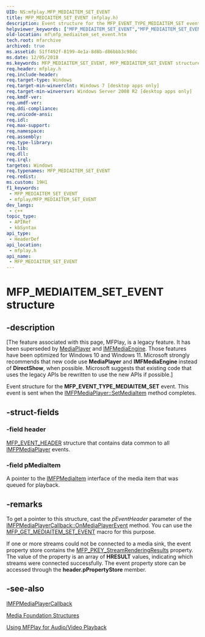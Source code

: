 ```yaml
---
UID: NS:mfplay.MFP_MEDIAITEM_SET_EVENT
title: MFP_MEDIAITEM_SET_EVENT (mfplay.h)
description: Event structure for the MFP_EVENT_TYPE_MEDIAITEM_SET event.
helpviewer_keywords: ["MFP_MEDIAITEM_SET_EVENT","MFP_MEDIAITEM_SET_EVENT structure [Media Foundation]","mf.mfp_mediaitem_set_event","mfplay/MFP_MEDIAITEM_SET_EVENT"]
old-location: mf\mfp_mediaitem_set_event.htm
tech.root: mfarchive
archived: true
ms.assetid: 51ff492f-8199-4e1a-8d8b-d86bbb3c98dc
ms.date: 12/05/2018
ms.keywords: MFP_MEDIAITEM_SET_EVENT, MFP_MEDIAITEM_SET_EVENT structure [Media Foundation], mf.mfp_mediaitem_set_event, mfplay/MFP_MEDIAITEM_SET_EVENT
req.header: mfplay.h
req.include-header: 
req.target-type: Windows
req.target-min-winverclnt: Windows 7 [desktop apps only]
req.target-min-winversvr: Windows Server 2008 R2 [desktop apps only]
req.kmdf-ver: 
req.umdf-ver: 
req.ddi-compliance: 
req.unicode-ansi: 
req.idl: 
req.max-support: 
req.namespace: 
req.assembly: 
req.type-library: 
req.lib: 
req.dll: 
req.irql: 
targetos: Windows
req.typenames: MFP_MEDIAITEM_SET_EVENT
req.redist: 
ms.custom: 19H1
f1_keywords:
 - MFP_MEDIAITEM_SET_EVENT
 - mfplay/MFP_MEDIAITEM_SET_EVENT
dev_langs:
 - c++
topic_type:
 - APIRef
 - kbSyntax
api_type:
 - HeaderDef
api_location:
 - mfplay.h
api_name:
 - MFP_MEDIAITEM_SET_EVENT
---
```


# MFP_MEDIAITEM_SET_EVENT structure


## -description

\[The feature associated with this page, MFPlay, is a legacy feature. It has been superseded by [MediaPlayer](/uwp/api/Windows.Media.Playback.MediaPlayer) and  [IMFMediaEngine](/windows/win32/api/mfmediaengine/nn-mfmediaengine-imfmediaengine). Those features have been optimized for Windows 10 and Windows 11. Microsoft strongly recommends that new code use **MediaPlayer** and **IMFMediaEngine** instead of **DirectShow**, when possible. Microsoft suggests that existing code that uses the legacy APIs be rewritten to use the new APIs if possible.\]


Event structure for the <b>MFP_EVENT_TYPE_MEDIAITEM_SET</b> event. This event is sent when the <a href="/windows/desktop/api/mfplay/nf-mfplay-imfpmediaplayer-setmediaitem">IMFPMediaPlayer::SetMediaItem</a> method completes.

## -struct-fields

### -field header

<a href="/windows/desktop/api/mfplay/ns-mfplay-mfp_event_header">MFP_EVENT_HEADER</a> structure that contains data common to all <a href="/windows/desktop/api/mfplay/nn-mfplay-imfpmediaplayer">IMFPMediaPlayer</a> events.

### -field pMediaItem

A pointer to the <a href="/windows/desktop/api/mfplay/nn-mfplay-imfpmediaitem">IMFPMediaItem</a> interface of the media item that was queued for playback.

## -remarks

To get a pointer to this structure, cast the <i>pEventHeader</i> parameter of the <a href="/windows/desktop/api/mfplay/nf-mfplay-imfpmediaplayercallback-onmediaplayerevent">IMFPMediaPlayerCallback::OnMediaPlayerEvent</a>  method.  You can use the <a href="/windows/desktop/api/mfplay/nf-mfplay-mfp_get_mediaitem_set_event">MFP_GET_MEDIAITEM_SET_EVENT</a> macro for this purpose.

If one or more streams could not be connected to a media sink, the event property store contains the <a href="/windows/desktop/medfound/mfp-pkey-streamrenderingresults">MFP_PKEY_StreamRenderingResults</a> property. The value of the property is an array of <b>HRESULT</b> values, indicating which streams were connected successfully.  The event property store can be accessed through the <b>header.pPropertyStore</b> member.

## -see-also

<a href="/windows/desktop/api/mfplay/nn-mfplay-imfpmediaplayercallback">IMFPMediaPlayerCallback</a>



<a href="/windows/desktop/medfound/media-foundation-structures">Media Foundation Structures</a>



<a href="/windows/desktop/medfound/using-mfplay-for-audio-video-playback">Using MFPlay for Audio/Video Playback</a>